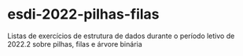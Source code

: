 # esdi-2022-pilhas-filas
Listas de exercícios de estrutura de dados durante o período letivo de 2022.2 sobre pilhas, filas e árvore binária
